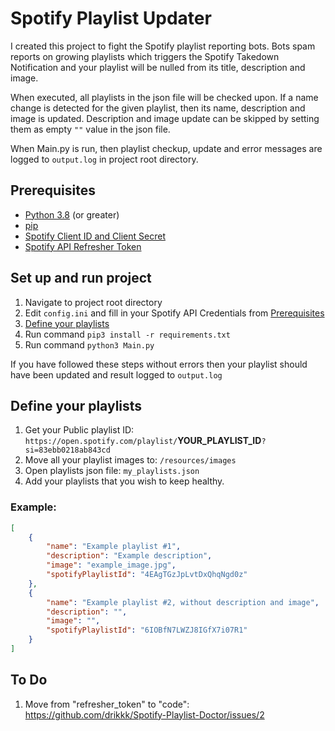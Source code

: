 # Spotify Playlist Updater

I created this project to fight the Spotify playlist reporting bots.
Bots spam reports on growing playlists which triggers the Spotify Takedown Notification and your
playlist will be nulled from its title, description and image.

When executed, all playlists in the json file will be checked upon. If a name change is detected for the given playlist, then its name, description and image is updated.
Description and image update can be skipped by setting them as empty ```""``` value in the json file.

When Main.py is run, then playlist checkup, update and error messages are logged to ```output.log``` in project root directory.

## Prerequisites

- [Python 3.8](https://www.python.org/downloads/) (or greater)
- [pip](https://pip.pypa.io/en/stable/installation/)
- [Spotify Client ID and Client Secret](https://developer.spotify.com/documentation/web-api/concepts/apps)
- [Spotify API Refresher Token](https://developer.spotify.com/documentation/ios/concepts/token-swap-and-refresh)

## Set up and run project

1. Navigate to project root directory
2. Edit ```config.ini``` and fill in your Spotify API Credentials from [Prerequisites](#prerequisites)
3. [Define your playlists](#define-your-playlists)
4. Run command ```pip3 install -r requirements.txt```
5. Run command ```python3 Main.py```

If you have followed these steps without errors then your playlist should have been updated and result logged to ```output.log```

## Define your playlists

1. Get your Public playlist ID: ```https://open.spotify.com/playlist/```__YOUR_PLAYLIST_ID__```?si=83ebb0218ab843cd```
2. Move all your playlist images to: ```/resources/images```
3. Open playlists json file: ```my_playlists.json```
4. Add your playlists that you wish to keep healthy. 

### Example:

```json
[
    {
        "name": "Example playlist #1",
        "description": "Example description",
        "image": "example_image.jpg",
        "spotifyPlaylistId": "4EAgTGzJpLvtDxQhqNgd0z"
    },
    {
        "name": "Example playlist #2, without description and image",
        "description": "",
        "image": "",
        "spotifyPlaylistId": "6IOBfN7LWZJ8IGfX7i07R1"
    }
]
```

## To Do

1. Move from "refresher_token" to "code": https://github.com/drikkk/Spotify-Playlist-Doctor/issues/2
